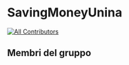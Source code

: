 # SavingMoneyUnina

<!-- ALL-CONTRIBUTORS-BADGE:START - Do not remove or modify this section -->
[![All Contributors](https://img.shields.io/badge/all_contributors-2-orange.svg?style=flat-square)](#membri-del-gruppo)
<!-- ALL-CONTRIBUTORS-LIST:END -->

## Membri del gruppo

